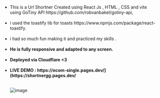 
<ul>
<li>This is a Url Shortner Created  using React Js , HTML , CSS and vite using GoTiny API  https://github.com/robvanbakel/gotiny-api, </li><br/>
<li>i used the toastify lib for toasts  https://www.npmjs.com/package/react-toastify.</li> <br/>
<li>i had so much fun making it and practiced my skills . </li><br/>
<li><b> He is fully responsive and adapted to any screen.</li> </b> <br/>
<li><b> Deployed via Cloudflare <3 </li> </b> <br/>
<li> <b> LIVE DEMO : https://ecom-single.pages.dev/](https://shortnergg.pages.dev/ </b> </li>

<br/>![image](https://user-images.githubusercontent.com/88171482/183806941-61c92c53-7e91-415c-b4f1-a00cfc564f99.png)

</ul>

